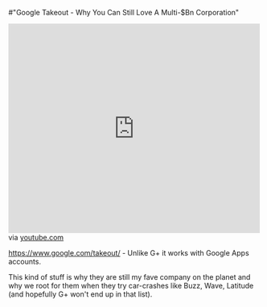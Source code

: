 #"Google Takeout - Why You Can Still Love A Multi-$Bn Corporation"


 <div class="posterous_bookmarklet_entry">
 <iframe allowfullscreen="true" src="http://www.youtube.com/embed/QP4NI5o-WUw" frameborder="0" height="417" width="500"></iframe>

<div class="posterous_quote_citation">via <a href="http://www.youtube.com/watch?v=QP4NI5o-WUw&amp;feature=player_embedded">youtube.com</a></div>
 <p><a href="https://www.google.com/takeout/">https://www.google.com/takeout/</a> - Unlike G+ it works with Google Apps accounts. 
</p><p>This kind of stuff is why they are still my fave company on the planet and why we root for them when they try car-crashes like Buzz, Wave, Latitude (and hopefully G+ won't end up in that list).</p></div>
 